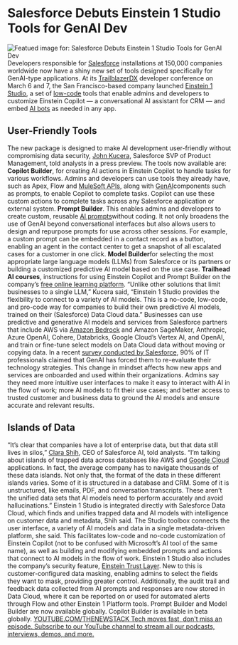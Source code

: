 # Salesforce Debuts Einstein 1 Studio Tools for GenAI Dev
![Featued image for: Salesforce Debuts Einstein 1 Studio Tools for GenAI Dev](https://cdn.thenewstack.io/media/2024/03/a5ddc9b7-austin-distel-mpn7xjkq_ns-unsplash-1-1024x768.jpg)
Developers responsible for
[Salesforce](https://salesforce.com) installations at 150,000 companies worldwide now have a shiny new set of tools designed specifically for GenAI-type applications.
At its
[TrailblazerDX](https://www.salesforce.com/trailblazerdx/) developer conference on March 6 and 7, the San Francisco-based company launched [Einstein 1 Studio](https://www.salesforce.com/news/press-releases/2024/03/06/einstein-1-studio-news/), a set of [low-code](https://thenewstack.io/confessions-of-a-low-code-convert/) tools that enable admins and developers to customize Einstein Copilot — a conversational AI assistant for CRM — and embed [AI bots](https://thenewstack.io/developers-put-ai-bots-to-the-test-of-writing-code/) as needed in any app.
## User-Friendly Tools
The new package is designed to make AI development user-friendly without compromising data security,
[John Kucera](https://www.linkedin.com/in/johnkucera/), Salesforce SVP of Product Management, told analysts in a press preview. The tools now available are: **Copilot Builder**, for creating AI actions in Einstein Copilot to handle tasks for various workflows. Admins and developers can use tools they already have, such as Apex, Flow and [MuleSoft APIs](https://thenewstack.io/mulesoft-concession-openapi-adopts-raml-different-approach-api-documentation-descriptions/), along with [GenAI](https://thenewstack.io/generative-ai-in-2023-genai-tools-became-table-stakes/)components such as prompts, to enable Copilot to complete tasks. Copilot can use these custom actions to complete tasks across any Salesforce application or external system. **Prompt Builder**. This enables admins and developers to create custom, reusable [AI prompts](https://thenewstack.io/developer-tips-in-ai-prompt-engineering/)without coding. It not only broadens the use of GenAI beyond conversational interfaces but also allows users to design and repurpose prompts for use across other sessions. For example, a custom prompt can be embedded in a contact record as a button, enabling an agent in the contact center to get a snapshot of all escalated cases for a customer in one click. **Model Builder**for selecting the most appropriate large language models (LLMs) from Salesforce or its partners or building a customized predictive AI model based on the use case. **Trailhead AI courses**, instructions for using Einstein Copilot and Prompt Builder on the company’s [free online learning platform](https://trailhead.salesforce.com/).
“Unlike other solutions that limit businesses to a single LLM,” Kucera said, “Einstein 1 Studio provides the flexibility to connect to a variety of AI models. This is a no-code, low-code, and pro-code way for companies to build their own predictive AI models, trained on their (Salesforce) Data Cloud data.”
Businesses can use predictive and generative AI models and services from Salesforce partners that include AWS via
[Amazon Bedrock](https://thenewstack.io/10-key-products-for-building-llm-based-apps-on-aws/) and Amazon SageMaker, Anthropic, Azure OpenAI, Cohere, Databricks, Google Cloud’s Vertex AI, and OpenAI, and train or fine-tune select models on Data Cloud data without moving or copying data.
In a recent
[survey conducted by Salesforce](https://www.salesforce.com/news/stories/ai-it-demand-gap/), 90% of IT professionals claimed that GenAI has forced them to re-evaluate their technology strategies. This change in mindset affects how new apps and services are onboarded and used within their organizations. Admins say they need more intuitive user interfaces to make it easy to interact with AI in the flow of work; more AI models to fit their use cases; and better access to trusted customer and business data to ground the AI models and ensure accurate and relevant results.
## Islands of Data
“It’s clear that companies have a lot of enterprise data, but that data still lives in silos,”
[Clara Shih](https://www.linkedin.com/in/clarashih/), CEO of Salesforce AI, told analysts. “I’m talking about islands of trapped data across databases like AWS and [Google Cloud](https://thenewstack.io/google-cloud-services-hit-by-outage-in-paris/) applications. In fact, the average company has to navigate thousands of these data islands. Not only that, the format of the data in these different islands varies. Some of it is structured in a database and CRM. Some of it is unstructured, like emails, PDF, and conversation transcripts. These aren’t the unified data sets that AI models need to perform accurately and avoid hallucinations.”
Einstein 1 Studio is integrated directly with Salesforce Data Cloud, which finds and unifies trapped data and AI models with intelligence on customer data and metadata, Shih said. The Studio toolbox connects the user interface, a variety of AI models and data in a single metadata-driven platform, she said. This facilitates low-code and no-code customization of Einstein Copilot (not to be confused with Microsoft’s AI tool of the same name), as well as building and modifying embedded prompts and actions that connect to AI models in the flow of work.
Einstein 1 Studio also includes the company’s security feature,
[Einstein Trust Layer](https://www.salesforce.com/products/secure-ai/). New to this is customer-configured data masking, enabling admins to select the fields they want to mask, providing greater control. Additionally, the audit trail and feedback data collected from AI prompts and responses are now stored in Data Cloud, where it can be reported on or used for automated alerts through Flow and other Einstein 1 Platform tools.
Prompt Builder and Model Builder are now available globally. Copilot Builder is available in beta globally.
[
YOUTUBE.COM/THENEWSTACK
Tech moves fast, don't miss an episode. Subscribe to our YouTube
channel to stream all our podcasts, interviews, demos, and more.
](https://youtube.com/thenewstack?sub_confirmation=1)